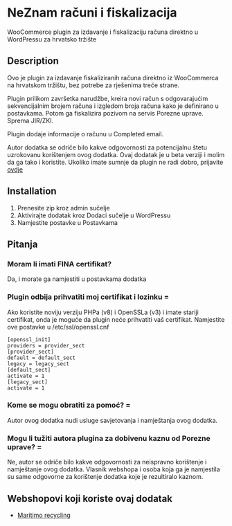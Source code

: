 # NeZnam računi i fiskalizacija

WooCommerce plugin za izdavanje i fiskalizaciju računa direktno u WordPressu za hrvatsko tržište

## Description

Ovo je plugin za izdavanje fiskaliziranih računa direktno iz WooCommerca na hrvatskom tržištu, bez potrebe za rješenima treće strane.

Plugin prilikom završetka narudžbe, kreira novi račun s odgovarajućim sekvencijalnim brojem računa i izgledom broja računa kako je definirano
u postavkama. Potom ga fiskalizira pozivom na servis Porezne uprave. Sprema JIR/ZKI.

Plugin dodaje informacije o računu u Completed email.

Autor dodatka se odriče bilo kakve odgovornosti za potencijalnu štetu uzrokovanu korištenjem ovog dodatka. Ovaj dodatak je u beta verziji i molim da ga tako i koristite.
Ukoliko imate sumnje da plugin ne radi dobro, prijavite [ovdje](https://github.com/ne-znam/woocommerce-racuni-fiskalizacija/issues)

## Installation

1. Prenesite zip kroz admin sučelje
1. Aktivirajte dodatak kroz Dodaci sučelje u WordPressu
1. Namjestite postavke u Postavkama

## Pitanja

### Moram li imati FINA certifikat?

Da, i morate ga namjestiti u postavkama dodatka

### Plugin odbija prihvatiti moj certifikat i lozinku =

Ako koristite noviju verziju PHPa (v8) i OpenSSLa (v3) i imate stariji certifikat, onda je moguće da plugin neće prihvatiti vaš certifikat.
Namjestite ove postavke u /etc/ssl/openssl.cnf

```
[openssl_init]
providers = provider_sect
[provider_sect]
default = default_sect
legacy = legacy_sect
[default_sect]
activate = 1
[legacy_sect]
activate = 1
```

### Kome se mogu obratiti za pomoć?  =

Autor ovog dodatka nudi usluge savjetovanja i namještanja ovog dodatka.

### Mogu li tužiti autora plugina za dobivenu kaznu od Porezne uprave? =

Ne, autor se odriče bilo kakve odgovornosti za neispravno korištenje i namještanje ovog dodatka. Vlasnik webshopa i osoba koja ga je namjestila
su same odgovorne za korištenje dodatka koje je rezultiralo kaznom.

## Webshopovi koji koriste ovaj dodatak

- [Maritimo recycling](https://maritimo-recycling.com/)

